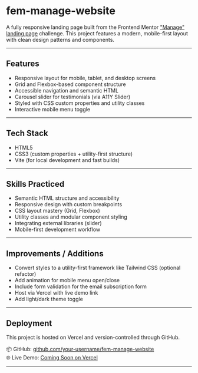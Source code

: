 # fem-manage-website

A fully responsive landing page built from the Frontend Mentor ["Manage" landing page](https://www.frontendmentor.io/challenges/manage-landing-page-SLXqC6P5) challenge. This project features a modern, mobile-first layout with clean design patterns and components.

---

## Features

- Responsive layout for mobile, tablet, and desktop screens
- Grid and Flexbox-based component structure
- Accessible navigation and semantic HTML
- Carousel slider for testimonials (via A11Y Slider)
- Styled with CSS custom properties and utility classes
- Interactive mobile menu toggle

---

## Tech Stack

- HTML5
- CSS3 (custom properties + utility-first structure)
- Vite (for local development and fast builds)

---

## Skills Practiced

- Semantic HTML structure and accessibility
- Responsive design with custom breakpoints
- CSS layout mastery (Grid, Flexbox)
- Utility classes and modular component styling
- Integrating external libraries (slider)
- Mobile-first development workflow

---

## Improvements / Additions

- Convert styles to a utility-first framework like Tailwind CSS (optional refactor)
- Add animation for mobile menu open/close
- Include form validation for the email subscription form
- Host via Vercel with live demo link
- Add light/dark theme toggle

---

## Deployment

This project is hosted on Vercel and version-controlled through GitHub.

📦 GitHub: [github.com/your-username/fem-manage-website](https://github.com/your-username/fem-manage-website)  
🌐 Live Demo: [Coming Soon on Vercel](https://vercel.com/)

---

